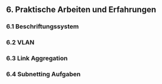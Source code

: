 ## 6. Praktische Arbeiten und Erfahrungen

### 6.1 Beschriftungssystem

### 6.2 VLAN

### 6.3 Link Aggregation

### 6.4 Subnetting Aufgaben
